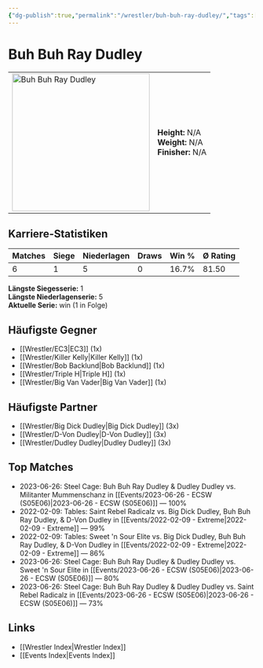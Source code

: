 ```yaml
---
{"dg-publish":true,"permalink":"/wrestler/buh-buh-ray-dudley/","tags":["wrestler"],"noteIcon":"","created":"2025-08-11T09:33:17.994+02:00"}
---
```



# Buh Buh Ray Dudley

<table>
<tr>
<td><img src="Buh Buh Ray Dudley.png" width="280" alt="Buh Buh Ray Dudley"></td>
<td>
<b>Height:</b> N/A<br>
<b>Weight:</b> N/A<br>
<b>Finisher:</b> N/A<br>
</td>
</tr>
</table>

## Karriere-Statistiken

| Matches | Siege | Niederlagen | Draws | Win % | Ø Rating |
|---------|-------|-------------|-------|-------|-----------|
| 6 | 1 | 5 | 0 | 16.7% | 81.50 |

**Längste Siegesserie:** 1<br>**Längste Niederlagenserie:** 5<br>**Aktuelle Serie:** win (1 in Folge)


## Häufigste Gegner
- [[Wrestler/EC3\|EC3]] (1x)
- [[Wrestler/Killer Kelly\|Killer Kelly]] (1x)
- [[Wrestler/Bob Backlund\|Bob Backlund]] (1x)
- [[Wrestler/Triple H\|Triple H]] (1x)
- [[Wrestler/Big Van Vader\|Big Van Vader]] (1x)

## Häufigste Partner
- [[Wrestler/Big Dick Dudley\|Big Dick Dudley]] (3x)
- [[Wrestler/D-Von Dudley\|D-Von Dudley]] (3x)
- [[Wrestler/Dudley Dudley\|Dudley Dudley]] (3x)

## Top Matches
- 2023-06-26: Steel Cage: Buh Buh Ray Dudley & Dudley Dudley vs. Militanter Mummenschanz in [[Events/2023-06-26 - ECSW (S05E06)\|2023-06-26 - ECSW (S05E06)]] — 100%
- 2022-02-09: Tables: Saint Rebel Radicalz vs. Big Dick Dudley, Buh Buh Ray Dudley, & D-Von Dudley in [[Events/2022-02-09 - Extreme\|2022-02-09 - Extreme]] — 99%
- 2022-02-09: Tables: Sweet 'n Sour Elite vs. Big Dick Dudley, Buh Buh Ray Dudley, & D-Von Dudley in [[Events/2022-02-09 - Extreme\|2022-02-09 - Extreme]] — 86%
- 2023-06-26: Steel Cage: Buh Buh Ray Dudley & Dudley Dudley vs. Sweet 'n Sour Elite in [[Events/2023-06-26 - ECSW (S05E06)\|2023-06-26 - ECSW (S05E06)]] — 80%
- 2023-06-26: Steel Cage: Buh Buh Ray Dudley & Dudley Dudley vs. Saint Rebel Radicalz in [[Events/2023-06-26 - ECSW (S05E06)\|2023-06-26 - ECSW (S05E06)]] — 73%

## Links
- [[Wrestler Index\|Wrestler Index]]
- [[Events Index\|Events Index]]
